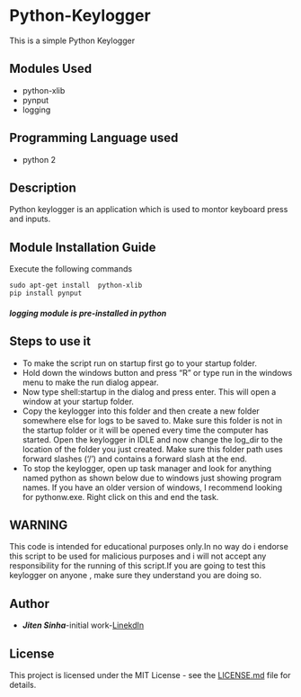 # Python-Keylogger
This is a simple Python Keylogger

## Modules Used
- python-xlib
- pynput
- logging

## Programming Language used
- python 2

## Description
Python keylogger is an application which is used to montor keyboard press and inputs.

## Module Installation Guide
Execute the following commands
```
sudo apt-get install  python-xlib
pip install pynput
```
##### logging module is pre-installed in python

## Steps to use it
- To make the script run on startup first go to your startup folder.
- Hold down the windows button and press “R” or type run in the windows menu to make the run dialog appear.
- Now type shell:startup in the dialog and press enter. This will open a window at your startup folder.
- Copy the keylogger into this folder and then create a new folder somewhere else for logs to be saved to. Make sure this folder is   not in the startup folder or it will be opened every time the computer has started. Open the keylogger in IDLE and now change the log_dir to the location of the folder you just created. Make sure this folder path uses forward slashes (‘/’) and contains a forward slash at the end.
- To stop the keylogger, open up task manager and look for anything named python as shown below due to windows just showing program names. If you have an older version of windows, I recommend looking for pythonw.exe. Right click on this and end the task.

## WARNING
This code is intended for educational purposes only.In no way do i endorse this script to be used for malicious purposes and i will not accept any responsibility for the running of this script.If you are going to test this keylogger on anyone , make sure they understand you are doing so.

## Author
- ***Jiten Sinha***-initial work-[LinekdIn](https://www.linkedin.com/in/jiten-sinha-131043159/)

## License
This project is licensed under the MIT License - see the [LICENSE.md](https://github.com/jitensinha98/Python-Keylogger/blob/master/LICENSE) file for details.
